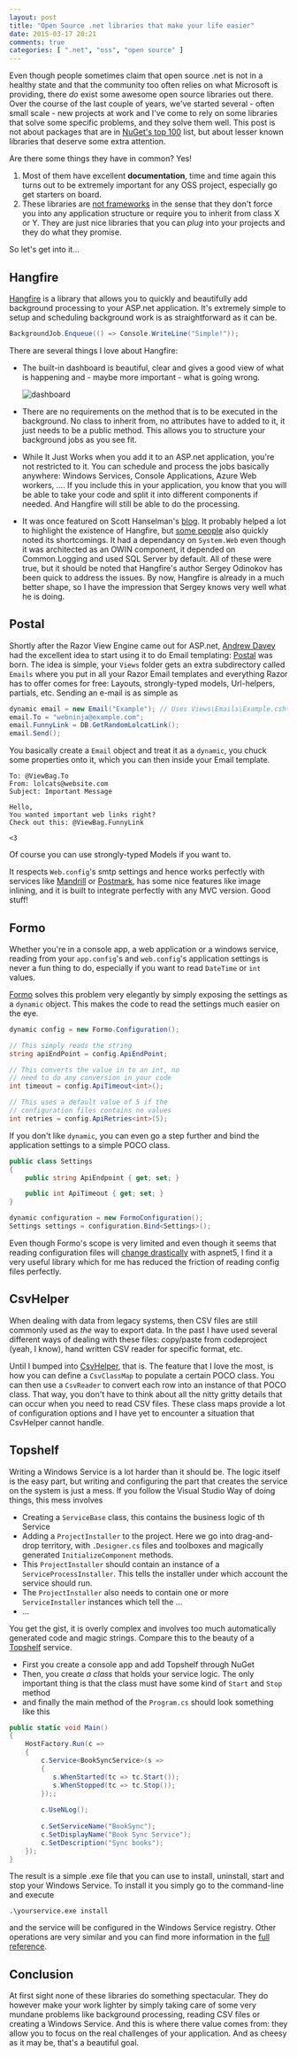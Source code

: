 ```yaml
---
layout: post
title: "Open Source .net libraries that make your life easier"
date: 2015-03-17 20:21
comments: true
categories: [ ".net", "oss", "open source" ]
---
```


Even though people sometimes claim that open source .net is not in a healthy state and that
the community too often relies on what Microsoft is providing, there _do_ exist some awesome open
source libraries out there. Over the course of the last couple of years, we've started several - 
often small scale - new projects at work and I've come to rely on some libraries that solve some 
specific problems, and they solve them well. This post is not about packages that are in 
[NuGet's top 100][1] list, but about lesser known libraries that deserve some extra attention. 

Are there some things they have in common? Yes! 

1. Most of them have excellent **documentation**, time 
   and time again this turns out to be extremely important for any OSS project, especially go get
   starters on board. 
2. These libraries are [not frameworks][12] in the sense that they don't force you into any 
   application structure or require you to inherit from class X or Y. They are just nice libraries
   that you can _plug_ into your projects and they do what they promise.

So let's get into it... 

## Hangfire

[Hangfire][2] is a library that allows you to quickly and beautifully add background processing
to your ASP.net application. It's extremely simple to setup and scheduling background work is as
straightforward as it can be. 

``` csharp
BackgroundJob.Enqueue(() => Console.WriteLine("Simple!")); 
```

There are several things I love about Hangfire: 

* The built-in dashboard is beautiful, clear and gives a good view of what is happening and -
  maybe more important - what is going wrong. 
 
  ![dashboard](http://hangfire.io/img/dashboard.png)

* There are no requirements on the method that is to be executed in the background. No class to
  inherit from, no attributes have to added to it, it just needs to be a public method. This 
  allows you to structure your background jobs as you see fit. 

* While It Just Works when you add it to an ASP.net application, you're not restricted to it.
  You can schedule and process the jobs basically anywhere: Windows Services, Console Applications, 
  Azure Web workers, .... If you include this in your application, you know that you will be able 
  to take your code and split it into different components if needed. And Hangfire will still 
  be able to do the processing. 

* It was once featured on Scott Hanselman's [blog][3]. It probably helped a lot to highlight the
  existence of Hangfire, but [some people][4] also quickly noted its shortcomings. It had a dependancy
  on `System.Web` even though it was architected as an OWIN component, it depended on Common.Logging
  and used SQL Server by default. All of these were true, but it should be noted that Hangfire's author
  Sergey Odinokov has been quick to address the issues. By now, Hangfire is already in a much better
  shape, so I have the impression that Sergey knows very well what he is doing.

## Postal

Shortly after the Razor View Engine came out for ASP.net, [Andrew Davey][5] had the excellent idea to
start using it to do Email templating: [Postal][6] was born. The idea is simple, your `Views` folder gets
an extra subdirectory called `Emails` where you put in all your Razor Email templates and everything Razor
has to offer comes for free: Layouts, strongly-typed models, Url-helpers, partials, etc. Sending 
an e-mail is as simple as

``` csharp
dynamic email = new Email("Example"); // Uses Views\Emails\Example.cshtml
email.To = "webninja@example.com";
email.FunnyLink = DB.GetRandomLolcatLink();
email.Send();
```

You basically create a `Email` object and treat it as a `dynamic`, you chuck some properties onto it, which you can
then inside your Email template.

```
To: @ViewBag.To
From: lolcats@website.com
Subject: Important Message

Hello,
You wanted important web links right?
Check out this: @ViewBag.FunnyLink

<3
```

Of course you can use strongly-typed Models if you want to. 

It respects `Web.config`'s smtp settings and hence works perfectly with services like [Mandrill][7] or [Postmark][8], has
some nice features like image inlining, and it is built to integrate perfectly with any MVC version. Good stuff!

## Formo

Whether you're in a console app, a web application or a windows service, reading from your `app.config`'s and `web.config`'s
application settings is never a fun thing to do, especially if you want to read `DateTime` or `int` values. 

[Formo][9] solves this problem very elegantly by simply exposing the settings as a `dynamic` object. This makes the code to
read the settings much easier on the eye.

``` csharp
dynamic config = new Formo.Configuration();

// This simply reads the string
string apiEndPoint = config.ApiEndPoint;

// This converts the value in to an int, no 
// need to do any conversion in your code
int timeout = config.ApiTimeout<int>();

// This uses a default value of 5 if the
// configuration files contains no values
int retries = config.ApiRetries<int>(5);

```

If you don't like `dynamic`, you can even go a step further and bind the application settings to a simple POCO class.

``` csharp
public class Settings
{
    public string ApiEndpoint { get; set; }

    public int ApiTimeout { get; set; }
}

dynamic configuration = new FormoConfiguration();
Settings settings = configuration.Bind<Settings>();
```

Even though Formo's scope is very limited and even though it seems that reading configuration files will [change drastically][10]
with aspnet5, I find it a very useful library which for me has reduced the friction of reading config files perfectly. 

## CsvHelper

When dealing with data from legacy systems, then CSV files are still commonly used as _the_ way to export data. In the past 
I have used several different ways of dealing with these files: copy/paste from codeproject (yeah, I know), hand written 
CSV reader for specific format, etc. 

Until I bumped into [CsvHelper][11], that is. The feature that I love the most, is how you can define a `CsvClassMap` to populate
a certain POCO class. You can then use a `CsvReader` to convert each row into an instance of that POCO class. That way, you don't
have to think about all the nitty gritty details that can occur when you need to read CSV files. These class maps provide a lot
of configuration options and I have yet to encounter a situation that CsvHelper cannot handle. 

## Topshelf

Writing a Windows Service is a lot harder than it should be. The logic itself is the easy part, but writing and configuring the part
that creates the service on the system is just a mess. If you follow the Visual Studio Way of doing things, this mess involves

* Creating a `ServiceBase` class, this contains the business logic of th Service
* Adding a `ProjectInstaller` to the project. Here we go into drag-and-drop territory, with `.Designer.cs` files and toolboxes and
  magically generated `InitializeComponent` methods.
* This `ProjectInstaller` should contain an instance of a `ServiceProcessInstaller`. This tells the installer under which account
  the service should run.
* The `ProjectInstaller` also needs to contain one or more `ServiceInstaller` instances which tell the ...
* ...

You get the gist, it is overly complex and involves too much automatically generated code and magic strings. Compare this to the beauty
of a [Topshelf][13] service.

* First you create a console app and add Topshelf through NuGet
* Then, you create _a class_ that holds your service logic. The only important thing is that the class must have some kind of `Start`
  and `Stop` method
* and finally the main method of the `Program.cs` should look something like this

``` csharp
public static void Main()
{
    HostFactory.Run(c =>
    {
        c.Service<BookSyncService>(s =>
        {
           s.WhenStarted(tc => tc.Start());
           s.WhenStopped(tc => tc.Stop());
        });;
    
        c.UseNLog();
    
        c.SetServiceName("BookSync");
        c.SetDisplayName("Book Sync Service");
        c.SetDescription("Sync books");
    });
}
```

The result is a simple .exe file that you can use to install, uninstall, start and stop your Windows Service. To install it you
simply go to the command-line and execute

    .\yourservice.exe install

and the service will be configured in the Windows Service registry. Other operations are very similar and you can find 
more information in the [full reference][14].

## Conclusion

At first sight none of these libraries do something spectacular. They do however make your work lighter by simply taking care
of some very mundane problems like background processing, reading CSV files or creating a Windows Service. And this is where 
there value comes from: they allow you to focus on the real challenges of your application. And as cheesy as it may be, that's
a beautiful goal.

[1]: http://www.nuget.org/stats/packages 
[2]: http://hangfire.io/ 
[3]: http://www.hanselman.com/blog/HowToRunBackgroundTasksInASPNET.aspx 
[4]: https://twitter.com/randompunter/status/504510526345740288 
[5]: https://twitter.com/andrewdavey 
[6]: http://aboutcode.net/postal/ 
[7]: http://mandrill.com/
[8]: https://postmarkapp.com/ 
[9]: https://github.com/ChrisMissal/Formo  
[10]: http://whereslou.com/2014/05/23/asp-net-vnext-moving-parts-iconfiguration/ 
[11]: http://joshclose.github.io/CsvHelper/
[12]: http://tomasp.net/blog/2015/library-frameworks/
[13]: http://topshelf-project.com/ 
[14]: http://docs.topshelf-project.com/en/latest/overview/commandline.html 
